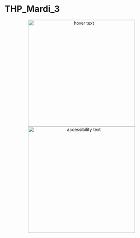 # THP_Mardi_3

<p align="center">
  <img src="![alt tag](https://user-images.githubusercontent.com/40149119/42834154-90e47960-89f6-11e8-9847-1766079d52b8.jpg)" width="350" title="hover text">
  <img src="![alt tag](https://user-images.githubusercontent.com/40149119/42834154-90e47960-89f6-11e8-9847-1766079d52b8.jpg)" width="350" alt="accessibility text">
</p>

